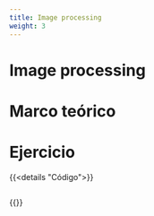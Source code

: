 ```yaml
---
title: Image processing
weight: 3
---
```


# Image processing

# Marco teórico 

# Ejercicio
{{<details "Código">}}

``` js
```
{{</details >}}